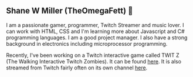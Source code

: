 ## Shane W Miller (TheOmegaFett) 👋


I am a passionate gamer, programmer, Twitch Streamer and music lover. I can work with HTML, CSS and I'm learning more about Javascript and C# programming languages.
I am a good project manager. I also have a strong background in electronics including microprocessor programming.

Recently, I've been working on a Twitch interactive game called TWIT Z (The Walking Interactive Twitch Zombies). It can be found [here](https://store.steampowered.com/app/3065980/TWIT_Z/). It is also streamed from Twitch fairly often on its own channel [here](https://wwww.twitch.tv/twitzgame).

